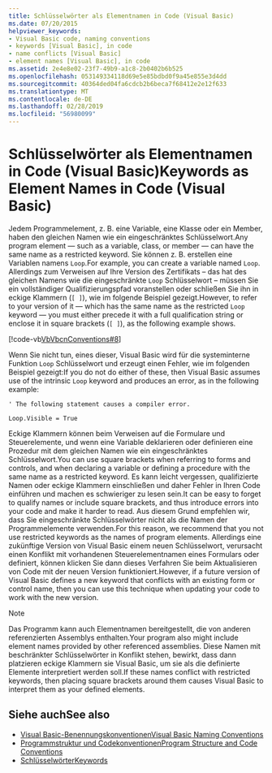 ```yaml
---
title: Schlüsselwörter als Elementnamen in Code (Visual Basic)
ms.date: 07/20/2015
helpviewer_keywords:
- Visual Basic code, naming conventions
- keywords [Visual Basic], in code
- name conflicts [Visual Basic]
- element names [Visual Basic], in code
ms.assetid: 2e4e8e02-23f7-49b9-a1c8-2b0402b6b525
ms.openlocfilehash: 053149334118d69e5e85bdbd0f9a45e855e3d4dd
ms.sourcegitcommit: 40364ded04fa6cdcb2b6beca7f68412e2e12f633
ms.translationtype: MT
ms.contentlocale: de-DE
ms.lasthandoff: 02/28/2019
ms.locfileid: "56980099"
---
```

# <a name="keywords-as-element-names-in-code-visual-basic"></a><span data-ttu-id="c0e8f-102">Schlüsselwörter als Elementnamen in Code (Visual Basic)</span><span class="sxs-lookup"><span data-stu-id="c0e8f-102">Keywords as Element Names in Code (Visual Basic)</span></span>
<span data-ttu-id="c0e8f-103">Jedem Programmelement, z. B. eine Variable, eine Klasse oder ein Member, haben den gleichen Namen wie ein eingeschränktes Schlüsselwort.</span><span class="sxs-lookup"><span data-stu-id="c0e8f-103">Any program element — such as a variable, class, or member — can have the same name as a restricted keyword.</span></span> <span data-ttu-id="c0e8f-104">Sie können z. B. erstellen eine Variablen namens `Loop`.</span><span class="sxs-lookup"><span data-stu-id="c0e8f-104">For example, you can create a variable named `Loop`.</span></span> <span data-ttu-id="c0e8f-105">Allerdings zum Verweisen auf Ihre Version des Zertifikats – das hat des gleichen Namens wie die eingeschränkte `Loop` Schlüsselwort – müssen Sie ein vollständiger Qualifizierungspfad voranstellen oder schließen Sie ihn in eckige Klammern (`[ ]`), wie im folgende Beispiel gezeigt.</span><span class="sxs-lookup"><span data-stu-id="c0e8f-105">However, to refer to your version of it — which has the same name as the restricted `Loop` keyword — you must either precede it with a full qualification string or enclose it in square brackets (`[ ]`), as the following example shows.</span></span>  
  
 [!code-vb[VbVbcnConventions#8](~/samples/snippets/visualbasic/VS_Snippets_VBCSharp/VbVbcnConventions/VB/Class1.vb#8)]  
  
 <span data-ttu-id="c0e8f-106">Wenn Sie nicht tun, eines dieser, Visual Basic wird für die systeminterne Funktion `Loop` Schlüsselwort und erzeugt einen Fehler, wie im folgenden Beispiel gezeigt:</span><span class="sxs-lookup"><span data-stu-id="c0e8f-106">If you do not do either of these, then Visual Basic assumes use of the intrinsic `Loop` keyword and produces an error, as in the following example:</span></span>  
  
 `' The following statement causes a compiler error.`  
  
 `Loop.Visible = True`  
  
 <span data-ttu-id="c0e8f-107">Eckige Klammern können beim Verweisen auf die Formulare und Steuerelemente, und wenn eine Variable deklarieren oder definieren eine Prozedur mit dem gleichen Namen wie ein eingeschränktes Schlüsselwort.</span><span class="sxs-lookup"><span data-stu-id="c0e8f-107">You can use square brackets when referring to forms and controls, and when declaring a variable or defining a procedure with the same name as a restricted keyword.</span></span> <span data-ttu-id="c0e8f-108">Es kann leicht vergessen, qualifizierte Namen oder eckige Klammern einschließen und daher Fehler in Ihren Code einführen und machen es schwieriger zu lesen sein.</span><span class="sxs-lookup"><span data-stu-id="c0e8f-108">It can be easy to forget to qualify names or include square brackets, and thus introduce errors into your code and make it harder to read.</span></span> <span data-ttu-id="c0e8f-109">Aus diesem Grund empfehlen wir, dass Sie eingeschränkte Schlüsselwörter nicht als die Namen der Programmelemente verwenden.</span><span class="sxs-lookup"><span data-stu-id="c0e8f-109">For this reason, we recommend that you not use restricted keywords as the names of program elements.</span></span> <span data-ttu-id="c0e8f-110">Allerdings eine zukünftige Version von Visual Basic einem neuen Schlüsselwort, verursacht einen Konflikt mit vorhandenen Steuerelementnamen eines Formulars oder definiert, können klicken Sie dann dieses Verfahren Sie beim Aktualisieren von Code mit der neuen Version funktioniert.</span><span class="sxs-lookup"><span data-stu-id="c0e8f-110">However, if a future version of Visual Basic defines a new keyword that conflicts with an existing form or control name, then you can use this technique when updating your code to work with the new version.</span></span>  
  
> [!NOTE]
>  <span data-ttu-id="c0e8f-111">Das Programm kann auch Elementnamen bereitgestellt, die von anderen referenzierten Assemblys enthalten.</span><span class="sxs-lookup"><span data-stu-id="c0e8f-111">Your program also might include element names provided by other referenced assemblies.</span></span> <span data-ttu-id="c0e8f-112">Diese Namen mit beschränkter Schlüsselwörter in Konflikt stehen, bewirkt, dass dann platzieren eckige Klammern sie Visual Basic, um sie als die definierte Elemente interpretiert werden soll.</span><span class="sxs-lookup"><span data-stu-id="c0e8f-112">If these names conflict with restricted keywords, then placing square brackets around them causes Visual Basic to interpret them as your defined elements.</span></span>  
  
## <a name="see-also"></a><span data-ttu-id="c0e8f-113">Siehe auch</span><span class="sxs-lookup"><span data-stu-id="c0e8f-113">See also</span></span>
- [<span data-ttu-id="c0e8f-114">Visual Basic-Benennungskonventionen</span><span class="sxs-lookup"><span data-stu-id="c0e8f-114">Visual Basic Naming Conventions</span></span>](../../../visual-basic/programming-guide/program-structure/naming-conventions.md)
- [<span data-ttu-id="c0e8f-115">Programmstruktur und Codekonventionen</span><span class="sxs-lookup"><span data-stu-id="c0e8f-115">Program Structure and Code Conventions</span></span>](../../../visual-basic/programming-guide/program-structure/program-structure-and-code-conventions.md)
- [<span data-ttu-id="c0e8f-116">Schlüsselwörter</span><span class="sxs-lookup"><span data-stu-id="c0e8f-116">Keywords</span></span>](../../../visual-basic/language-reference/keywords/index.md)
